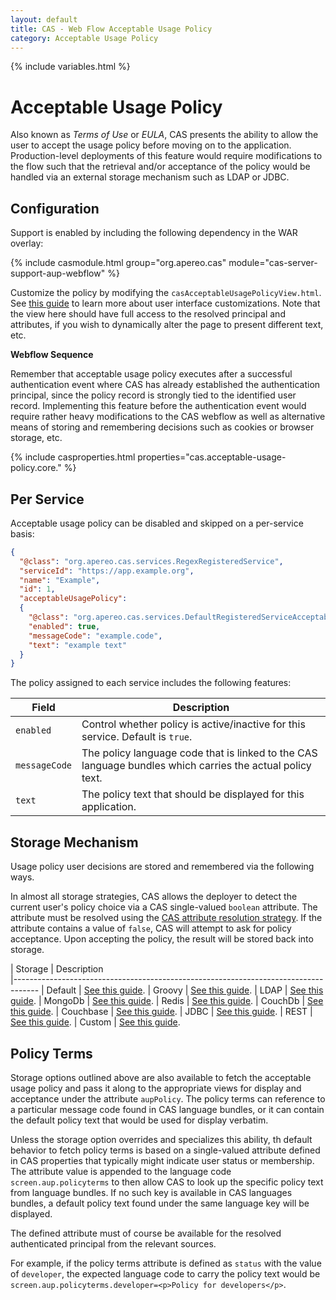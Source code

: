 ```yaml
---
layout: default
title: CAS - Web Flow Acceptable Usage Policy
category: Acceptable Usage Policy
---
```


{% include variables.html %}

# Acceptable Usage Policy

Also known as *Terms of Use* or *EULA*, CAS presents the ability to allow the 
user to accept the usage policy before moving on to the application.
Production-level deployments of this feature would require modifications to the flow such that the retrieval
and/or acceptance of the policy would be handled via an external storage mechanism such as LDAP or JDBC.

## Configuration

Support is enabled by including the following dependency in the WAR overlay:

{% include casmodule.html group="org.apereo.cas" module="cas-server-support-aup-webflow" %}

Customize the policy by modifying the `casAcceptableUsagePolicyView.html`. See [this guide](../ux/User-Interface-Customization.html) to 
learn more about user interface customizations. Note that the view here should have full access to the 
resolved principal and attributes, if you wish to dynamically alter the page to present different text, etc.

<div class="alert alert-info"><strong>Webflow Sequence</strong><p>Remember that acceptable usage policy executes
after a successful authentication event where CAS has already established the authentication principal, since the 
policy record is strongly tied to the identified user record. Implementing this feature before the authentication event
would require rather heavy modifications to the CAS webflow as well as alternative means of storing and remembering decisions
such as cookies or browser storage, etc.</p></div>

{% include casproperties.html properties="cas.acceptable-usage-policy.core." %}

## Per Service 

Acceptable usage policy can be disabled and skipped on a per-service basis:

```json
{
  "@class": "org.apereo.cas.services.RegexRegisteredService",
  "serviceId": "https://app.example.org",
  "name": "Example",
  "id": 1,
  "acceptableUsagePolicy":
  {
    "@class": "org.apereo.cas.services.DefaultRegisteredServiceAcceptableUsagePolicy",
    "enabled": true,
    "messageCode": "example.code",
    "text": "example text"
  }
}
```                                             

The policy assigned to each service includes the following features:

| Field              | Description
|--------------------|----------------------------------------------------------------------------------------------------------
| `enabled`          | Control whether policy is active/inactive for this service. Default is `true`.
| `messageCode`      | The policy language code that is linked to the CAS language bundles which carries the actual policy text.
| `text`             | The policy text that should be displayed for this application.

## Storage Mechanism

Usage policy user decisions are stored and remembered via the following ways. 

In almost all storage strategies, CAS allows the deployer
to detect the current user's policy choice via a CAS single-valued `boolean` attribute.
The attribute must be resolved using the [CAS attribute resolution strategy](../integration/Attribute-Resolution.html).
If the attribute contains a value of `false`, CAS will attempt to
ask for policy acceptance. Upon accepting the policy, the result will be stored back into storage.

| Storage          | Description                                         
|------------------------------------------------------------------------------------
| Default     | [See this guide](Webflow-Customization-AUP-Default.html).
| Groovy     | [See this guide](Webflow-Customization-AUP-Groovy.html).
| LDAP     | [See this guide](Webflow-Customization-AUP-LDAP.html).
| MongoDb     | [See this guide](Webflow-Customization-AUP-MongoDb.html).
| Redis     | [See this guide](Webflow-Customization-AUP-Redis.html).
| CouchDb     | [See this guide](Webflow-Customization-AUP-CouchDb.html).
| Couchbase     | [See this guide](Webflow-Customization-AUP-Couchbase.html).
| JDBC     | [See this guide](Webflow-Customization-AUP-JDBC.html).
| REST     | [See this guide](Webflow-Customization-AUP-REST.html).
| Custom     | [See this guide](Webflow-Customization-AUP-Custom.html).

## Policy Terms

Storage options outlined above are also available to fetch the acceptable usage policy
and pass it along to the appropriate views for display and acceptance under the attribute `aupPolicy`.
The policy terms can reference to a particular message code found in CAS language bundles, 
or it can contain the default policy text that would be used for display verbatim.

Unless the storage option overrides and specializes this ability, th default behavior to fetch policy terms
is based on a single-valued attribute defined in CAS properties that typically might indicate user status or membership.
The attribute value is appended to the language code `screen.aup.policyterms` to then allow CAS to look up the specific
policy text from language bundles. If no such key is available in CAS languages bundles, a default policy text
found under the same language key will be displayed. 

The defined attribute must of course be available for the resolved authenticated principal from the relevant sources.

For example, if the policy terms attribute is defined as `status` with the value of `developer`, the expected language
code to carry the policy text would be `screen.aup.policyterms.developer=<p>Policy for developers</p>`.
